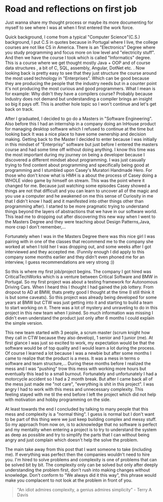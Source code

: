 # Road and reflections on first job

Just wanna share my thought process or maybe its more documenting for myself to see where I was at when I first entered the work force.

Quick background, I come from a typical "Computer Science"(C.S.) background, I put C.S in quotes because in Portugal where I live, the college courses are not like CS in America. There is an "Electronics" Degree where you study programming and focus more on low level and "electricity stuff". And then we have the course I took which is called "Informatics" degree. This is a course where we get thought mostly Java + OOP and of course data structures , a bit of C, SQL, assembly, Angular, DotNet etc. . Now looking back is pretty easy to see that they just structure the course around the most used technology in "Enterprises". Which can be good because they are producing the people that the industry needs but in a counter point it's not producing the most curious and good programmers. What I mean is for example: Why didn't they have a compilers course? Probably because Industry does not demand but understanding a compiler brings an insight so big it pays off. This is another hole topic so I won't continue and let's get back on track.

After I graduated, I decided to go do a Masters in "Software Engineering". Also before this I had an internship in a company doing an InHouse product for managing desktop software which I refused to continue at the time but looking back It was a nice place to have some ownership and decision making. Getting back to the Master I decided to enter because I was initially in this mindset of "Enterprisy" software but just before I entered the masters course and had some time off without doing anything. I know this time was the most important during my journey on being a developer because I discovered a different mindset about programming. I was just casually trying to find content about programming and specifically being good at programming and I stumbled upon Casey's Muratori Handmade Hero. For those who don't know what is HMH is a about the process of Casey doing a WHOLE video game by himself on stream. This was the point where it changed for me. Because just watching some episodes Casey showed a things are not that difficult and you can learn to uncover all of the magic and you use a computer and he awakened on me this sense of Curiosity in me that I didn't know I had( and it manifested into other things other than programming after). I started to be more pragmatic trying to understand things beyond the layers of abstractions that we have in our software world. This lead me to dropping out after discovering this new way when I went to the Masters Degree and they were teaching about Design Patterns,Java, more crap I don't remember,...

Fortunately when I was in the Masters Degree there was this nice girl I was pairing with in one of the classes that recommend me to the company she worked at when I told her I was dropping out, and some weeks after I got interviewed and they accepted me. (Funnily enough I did apply to this company some months earlier and they didn't even phoned me for an interview, I guess recommendations are very strong :))

So this is where my first job/project begins. The company I got hired was CriticalTechWorks which is a venture between Critical Software and BMW in Portugal. So my first project was about a testing framework for Autonomous Driving Cars. When I heard this I thought I had gained the job lottery. From dropout to AD at BMW, thats pretty good I thought at the time (I still think it is but some caveats). So this project was already being  developed for some years at BMW but CTW was just getting into it and starting to build a team to start working on it. There was a lot of mystery and unraveling to do in this project in this new team when I joined. So much information was missing I didn't even understand the product just only after 6 months I could explain the simple version.

This new team started with 3 people, a scrum master (scrum knight how they call in CTW because they also develop), 1 senior and 1 junior (me). At first glance I was just so excited to work, my expectation would be that the software would be of top quality and I would learn a lot during the process. Of course I learned a lot because I was a newbie but after some months I came to realize that the product is a mess. It was a mess in terms o software and team structure,... During these months before I realized the mess and I was "pushing" trow this mess with working more hours but eventually this lead to a small burnout. Fortunately and unfortunately I had a motorcycle accident so I had a 2 month break. But after I came back all of the mess just made me "not care", "everything is shit in this project". I was angry I had to work with this mess and unnecessary complexity. This feeling stayed with me til the end before I left the project which did not help with motivation and hobby programming on the side.

At least towards the end I concluded by talking to many people that this mess and complexity is a "normal thing". I guess is normal but I don't want to be part of this thing were we just keep building complex and messy stuff. So my approach from now on, is to acknowledge that no software is perfect and my mentality when entering a project is to try to understand the system as deep as possible and try to simplify the parts that I can without being angry and just complain which doesn't help the solve the problem.

The main take away from this post that I want someone to take (including me). If everything was perfect then the companies wouldn't need to hire you. I'm hired to solve problems and complexity is one of problems that can be solved bit by bit. The complexity only can be solved but only after deeply understanding the problem first, don't rush into making changes without knowledge. Don't conform to "We always did it this way", this phrase would make you complacent to not look at the problem in front of you.

<blockquote>
"An idiot admires complexity, a genius admires simplicity” - Terry A Davis
</blockquote>